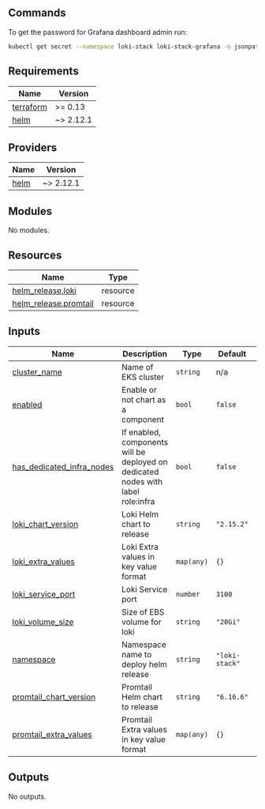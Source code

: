 ## Commands
To get the password for Grafana dashboard admin run:
```bash
kubectl get secret --namespace loki-stack loki-stack-grafana -o jsonpath="{.data.admin-password}" | base64 --decode ; echo
```


<!-- BEGIN_TF_DOCS -->
## Requirements

| Name | Version |
|------|---------|
| <a name="requirement_terraform"></a> [terraform](#requirement\_terraform) | >= 0.13 |
| <a name="requirement_helm"></a> [helm](#requirement\_helm) | ~> 2.12.1 |

## Providers

| Name | Version |
|------|---------|
| <a name="provider_helm"></a> [helm](#provider\_helm) | ~> 2.12.1 |

## Modules

No modules.

## Resources

| Name | Type |
|------|------|
| [helm_release.loki](https://registry.terraform.io/providers/hashicorp/helm/latest/docs/resources/release) | resource |
| [helm_release.promtail](https://registry.terraform.io/providers/hashicorp/helm/latest/docs/resources/release) | resource |

## Inputs

| Name | Description | Type | Default | Required |
|------|-------------|------|---------|:--------:|
| <a name="input_cluster_name"></a> [cluster\_name](#input\_cluster\_name) | Name of EKS cluster | `string` | n/a | yes |
| <a name="input_enabled"></a> [enabled](#input\_enabled) | Enable or not chart as a component | `bool` | `false` | no |
| <a name="input_has_dedicated_infra_nodes"></a> [has\_dedicated\_infra\_nodes](#input\_has\_dedicated\_infra\_nodes) | If enabled, components will be deployed on dedicated nodes with label role:infra | `bool` | `false` | no |
| <a name="input_loki_chart_version"></a> [loki\_chart\_version](#input\_loki\_chart\_version) | Loki Helm chart to release | `string` | `"2.15.2"` | no |
| <a name="input_loki_extra_values"></a> [loki\_extra\_values](#input\_loki\_extra\_values) | Loki Extra values in key value format | `map(any)` | `{}` | no |
| <a name="input_loki_service_port"></a> [loki\_service\_port](#input\_loki\_service\_port) | Loki Service port | `number` | `3100` | no |
| <a name="input_loki_volume_size"></a> [loki\_volume\_size](#input\_loki\_volume\_size) | Size of EBS volume for loki | `string` | `"20Gi"` | no |
| <a name="input_namespace"></a> [namespace](#input\_namespace) | Namespace name to deploy helm release | `string` | `"loki-stack"` | no |
| <a name="input_promtail_chart_version"></a> [promtail\_chart\_version](#input\_promtail\_chart\_version) | Promtail Helm chart to release | `string` | `"6.16.6"` | no |
| <a name="input_promtail_extra_values"></a> [promtail\_extra\_values](#input\_promtail\_extra\_values) | Promtail Extra values in key value format | `map(any)` | `{}` | no |

## Outputs

No outputs.
<!-- END_TF_DOCS -->